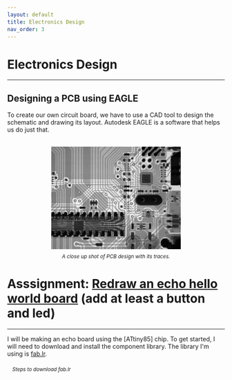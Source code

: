 ```yaml
---
layout: default
title: Electronics Design
nav_order: 3
---
```


# Electronics Design
---
## Designing a PCB using EAGLE

To create our own circuit board, we have to use a CAD tool to design the schematic and drawing its layout. Autodesk EAGLE is a software that helps us do just that. 

<br>
<center><img src="https://github.com/aloethere/EP1001/blob/gh-pages/images/pcb%20schematic.jfif?raw=true" width="300"/>
<br>
<sub><em>A close up shot of PCB design with its traces.</em></sub></center>

# Asssignment: [Redraw an echo hello world board](http://academy.cba.mit.edu/classes/embedded_programming/index.html#echo) (add at least a button and led)
---

I will be making an echo board using the [ATtiny85] chip. To get started, I will need to download and install the component library. The library I'm using is [fab.lr](https://gitlab.fabcloud.org/pub/libraries/electronics).

<img src="" width="200">

<img src="" width="200">

<img src="" width="200">
<sub><em>Steps to download fab.lr</em></sub>